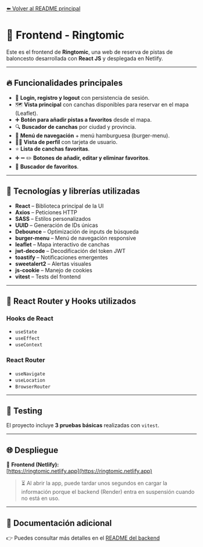 [⬅️ Volver al README principal](../README.md)

# 🎯 Frontend - Ringtomic

Este es el frontend de **Ringtomic**, una web de reserva de pistas de baloncesto desarrollada con **React JS** y desplegada en Netlify.

---

## 🔥 Funcionalidades principales

- 🔐 **Login, registro y logout** con persistencia de sesión.
- 🗺️ **Vista principal** con canchas disponibles para reservar en el mapa (Leaflet).
- ➕ **Botón para añadir pistas a favoritos** desde el mapa.
- 🔍 **Buscador de canchas** por ciudad y provincia.
- 🍔 **Menú de navegación** + menú hamburguesa (burger-menu).
- 🙋‍♂️ **Vista de perfil** con tarjeta de usuario.
- ⭐ **Lista de canchas favoritas**.
- ➕ ➖ ✏️ **Botones de añadir, editar y eliminar favoritos**.
- 🔎 **Buscador de favoritos**.

---

## 🧰 Tecnologías y librerías utilizadas

- **React** – Biblioteca principal de la UI
- **Axios** – Peticiones HTTP
- **SASS** – Estilos personalizados
- **UUID** – Generación de IDs únicas
- **Debounce** – Optimización de inputs de búsqueda
- **burger-menu** – Menú de navegación responsive
- **leaflet** – Mapa interactivo de canchas
- **jwt-decode** – Decodificación del token JWT
- **toastify** – Notificaciones emergentes
- **sweetalert2** – Alertas visuales
- **js-cookie** – Manejo de cookies
- **vitest** – Tests del frontend

---

## 🧠 React Router y Hooks utilizados

### Hooks de React
- `useState`
- `useEffect`
- `useContext`

### React Router
- `useNavigate`
- `useLocation`
- `BrowserRouter`

---

## 🧪 Testing

El proyecto incluye **3 pruebas básicas** realizadas con `vitest`.

---

## 🌐 Despliegue

🔗 **Frontend (Netlify):**  
[https://ringtomic.netlify.app](https://ringtomic.netlify.app)

> ⏳ Al abrir la app, puede tardar unos segundos en cargar la información porque el backend (Render) entra en suspensión cuando no está en uso.

---

## 📄 Documentación adicional

👉 Puedes consultar más detalles en el [README del backend](../server/README.md)